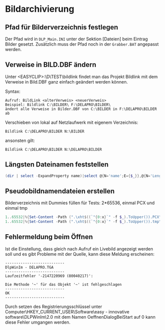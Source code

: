 # Bildarchivierung

## Pfad für Bilderverzeichnis festlegen

Der Pfad wird in <Code>DLP_Main.INI</Code> unter der Sektion \[Dateien\] beim Eintrag Bilder gesetzt. Zusätzlich muss der Pfad noch in der <Code>Grabber.BAT</Code> angepasst werden.

## Verweise in BILD.DBF ändern

Unter \<EASYCLIP\>:\D\TEST\bildlink findet man das Projekt Bildlink mit dem Verweise in Bild.DBF ganz einfach geändert werden können.

Syntax:
```CMD
Aufruf: BildLink <alterVerweis> <neuerVerweis>
Beispiel: Bildlink C:\BILDER\ F:\DELAPRO\BILDER\
ändert alle Verweise in Bilder.DBF von C:\BILDER in F:\DELAPRO\BILDER ab
```

Verschieben von lokal auf Netzlaufwerk mit eigenem Verzeichnis:

<Code>Bildlink C:\DELAPRO\BILDER N:\BILDER</Code>

ansonsten gilt:

<Code>Bildlink C:\DELAPRO\BILDER N:\DELAPRO\BILDER</Code>

## Längsten Dateinamen feststellen

```Powershell
(dir | select -ExpandProperty name)|select @{N='name';E={$_}},@{N='Length';E={$_.length}}|Sort length | select -Last 5
```

## Pseudobildnamendateien erstellen

Bilderverzeichnis mit Dummies füllen für Tests:
2\*65536, einmal PCX und einmal tmp
```Powershell
1..65532|%{Set-Content -Path (".\xht$((`"{0:x}`" -f $_).ToUpper()).PCX") -Value "$_"}
1..65532|%{Set-Content -Path (".\xht$((`"{0:x}`" -f $_).ToUpper()).tmp") -Value "$_"}
``` 

## Fehlermeldung beim Öffnen

Ist die Einstellung, dass gleich nach Aufruf ein Livebild angezeigt werden soll und es gibt Probleme mit der Quelle, kann diese Meldung erscheinen:

```
---------------------------
DlpWinIm - DELAPRO.TGA
---------------------------
Laufzeitfehler '-2147220969 (80040217)':

Die Methode '~' für das Objekt '~' ist fehlgeschlagen
---------------------------
OK   
---------------------------
```

Durch setzen des Registrierungsschlüssel unter Computer\HKEY_CURRENT_USER\Software\easy - innovative software\DLPWinIm\2.0 mit dem Namen OeffnenDialogBeiStart auf 0 kann diese Fehler umgangen werden.

